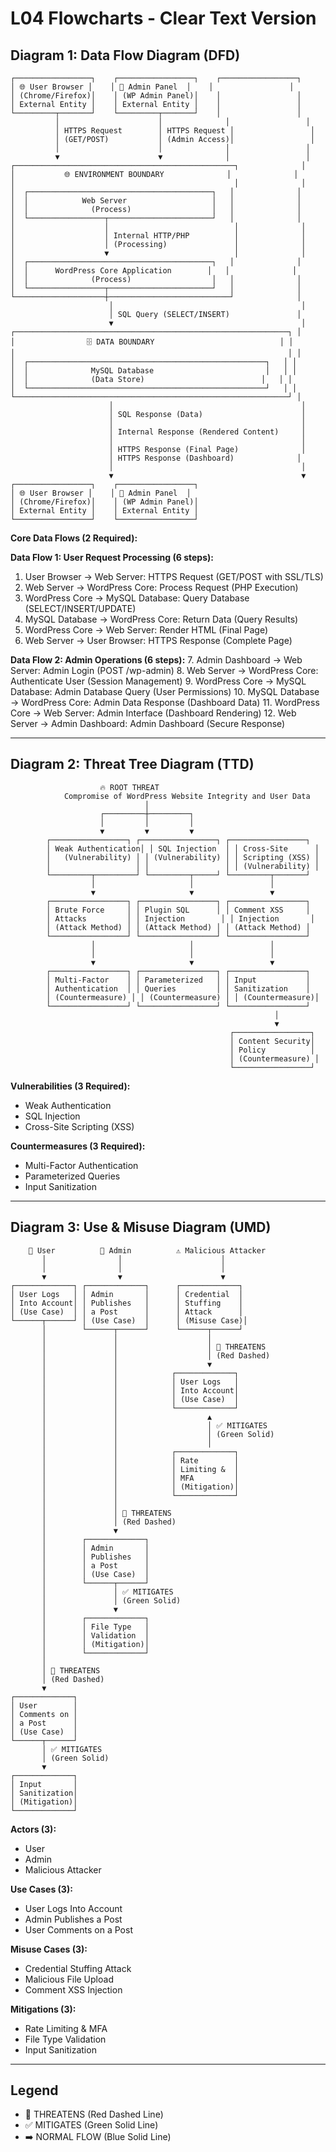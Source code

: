 # L04 Flowcharts - Clear Text Version

## Diagram 1: Data Flow Diagram (DFD)

```
┌─────────────────┐    ┌─────────────────┐    ┌─────────────────┐
│ 🌐 User Browser │    │ 👑 Admin Panel  │    │                 │
│ (Chrome/Firefox)│    │ (WP Admin Panel)│    │                 │
│ External Entity │    │ External Entity │    │                 │
└─────────┬───────┘    └─────────┬───────┘    │                 │
          │                      │              │                 │
          │ HTTPS Request        │ HTTPS Request │                 │
          │ (GET/POST)           │ (Admin Access)│                 │
          │                      │              │                 │
          ▼                      ▼              │                 │
┌─────────────────────────────────────────────────┐              │
│           🌐 ENVIRONMENT BOUNDARY              │              │
│                                                 │              │
│  ┌─────────────────────────────────────────┐   │              │
│  │            Web Server                   │   │              │
│  │              (Process)                  │   │              │
│  └─────────────────┬───────────────────────┘   │              │
│                    │                            │              │
│                    │ Internal HTTP/PHP          │              │
│                    │ (Processing)               │              │
│                    ▼                            │              │
│  ┌─────────────────────────────────────────┐   │              │
│  │      WordPress Core Application        │   │              │
│  │              (Process)                  │   │              │
│  └─────────────────┬───────────────────────┘   │              │
└────────────────────┼───────────────────────────┘              │
                      │                                          │
                      │ SQL Query (SELECT/INSERT)               │
                      ▼                                          │
┌─────────────────────────────────────────────────────────────┐ │
│                🗄️ DATA BOUNDARY                            │ │
│                                                             │ │
│  ┌─────────────────────────────────────────────────────┐   │ │
│  │              MySQL Database                         │   │ │
│  │              (Data Store)                          │   │ │
│  └─────────────────────────────────────────────────────┘   │ │
└─────────────────────────────────────────────────────────────┘ │
                      │                                          │
                      │ SQL Response (Data)                      │
                      │                                          │
                      │ Internal Response (Rendered Content)     │
                      │                                          │
                      │ HTTPS Response (Final Page)              │
                      │ HTTPS Response (Dashboard)              │
                      │                                          │
                      ▼                                          ▼
┌─────────────────┐    ┌─────────────────┐
│ 🌐 User Browser │    │ 👑 Admin Panel  │
│ (Chrome/Firefox)│    │ (WP Admin Panel)│
│ External Entity │    │ External Entity │
└─────────────────┘    └─────────────────┘
```

**Core Data Flows (2 Required):**

**Data Flow 1: User Request Processing (6 steps):**
1. User Browser → Web Server: HTTPS Request (GET/POST with SSL/TLS)
2. Web Server → WordPress Core: Process Request (PHP Execution)
3. WordPress Core → MySQL Database: Query Database (SELECT/INSERT/UPDATE)
4. MySQL Database → WordPress Core: Return Data (Query Results)
5. WordPress Core → Web Server: Render HTML (Final Page)
6. Web Server → User Browser: HTTPS Response (Complete Page)

**Data Flow 2: Admin Operations (6 steps):**
7. Admin Dashboard → Web Server: Admin Login (POST /wp-admin)
8. Web Server → WordPress Core: Authenticate User (Session Management)
9. WordPress Core → MySQL Database: Admin Database Query (User Permissions)
10. MySQL Database → WordPress Core: Admin Data Response (Dashboard Data)
11. WordPress Core → Web Server: Admin Interface (Dashboard Rendering)
12. Web Server → Admin Dashboard: Admin Dashboard (Secure Response)

---

## Diagram 2: Threat Tree Diagram (TTD)

```
                    🔥 ROOT THREAT
            Compromise of WordPress Website Integrity and User Data
                              │
                    ┌─────────┼─────────┐
                    │         │         │
                    ▼         ▼         ▼
        ┌─────────────────┐ ┌─────────────────┐ ┌─────────────────┐
        │ Weak Authentication│ │ SQL Injection  │ │ Cross-Site      │
        │   (Vulnerability) │ │ (Vulnerability) │ │ Scripting (XSS) │
        │                   │ │                 │ │ (Vulnerability) │
        └─────────┬─────────┘ └─────────┬─────┘ └─────────┬───────┘
                  │                     │                 │
                  ▼                     ▼                 ▼
        ┌─────────────────┐ ┌─────────────────┐ ┌─────────────────┐
        │ Brute Force     │ │ Plugin SQL      │ │ Comment XSS     │
        │ Attacks         │ │ Injection        │ │ Injection       │
        │ (Attack Method) │ │ (Attack Method) │ │ (Attack Method) │
        └─────────────────┘ └─────────────────┘ └─────────────────┘
                  │                     │                 │
                  │                     │                 │
                  ▼                     ▼                 ▼
        ┌─────────────────┐ ┌─────────────────┐ ┌─────────────────┐
        │ Multi-Factor    │ │ Parameterized   │ │ Input           │
        │ Authentication  │ │ Queries         │ │ Sanitization    │
        │ (Countermeasure) │ │ (Countermeasure) │ │ (Countermeasure)│
        └─────────────────┘ └─────────────────┘ └─────────────────┘
                                                           │
                                                           ▼
                                                 ┌─────────────────┐
                                                 │ Content Security│
                                                 │ Policy          │
                                                 │ (Countermeasure) │
                                                 └─────────────────┘
```

**Vulnerabilities (3 Required):**
- Weak Authentication
- SQL Injection  
- Cross-Site Scripting (XSS)

**Countermeasures (3 Required):**
- Multi-Factor Authentication
- Parameterized Queries
- Input Sanitization

---

## Diagram 3: Use & Misuse Diagram (UMD)

```
    👤 User          👑 Admin          ⚠️ Malicious Attacker
       │                │                      │
       │                │                      │
       ▼                ▼                      ▼
┌─────────────┐ ┌─────────────┐      ┌─────────────┐
│ User Logs   │ │ Admin       │      │ Credential  │
│ Into Account│ │ Publishes   │      │ Stuffing    │
│ (Use Case)  │ │ a Post      │      │ Attack      │
└──────┬──────┘ │ (Use Case)  │      │ (Misuse Case)│
       │        └──────┬──────┘      └──────┬──────┘
       │               │                    │
       │               │                    │ 🚫 THREATENS
       │               │                    │ (Red Dashed)
       │               │                    ▼
       │               │            ┌─────────────┐
       │               │            │ User Logs   │
       │               │            │ Into Account│
       │               │            │ (Use Case)  │
       │               │            └─────────────┘
       │               │                    ▲
       │               │                    │ ✅ MITIGATES
       │               │                    │ (Green Solid)
       │               │                    │
       │               │            ┌─────────────┐
       │               │            │ Rate        │
       │               │            │ Limiting &  │
       │               │            │ MFA         │
       │               │            │ (Mitigation)│
       │               │            └─────────────┘
       │               │
       │               │ 🚫 THREATENS
       │               │ (Red Dashed)
       │               ▼
       │        ┌─────────────┐
       │        │ Admin       │
       │        │ Publishes   │
       │        │ a Post      │
       │        │ (Use Case)  │
       │        └──────┬──────┘
       │               │ ✅ MITIGATES
       │               │ (Green Solid)
       │               ▼
       │        ┌─────────────┐
       │        │ File Type   │
       │        │ Validation  │
       │        │ (Mitigation)│
       │        └─────────────┘
       │
       │ 🚫 THREATENS
       │ (Red Dashed)
       ▼
┌─────────────┐
│ User        │
│ Comments on │
│ a Post      │
│ (Use Case)  │
└──────┬──────┘
       │ ✅ MITIGATES
       │ (Green Solid)
       ▼
┌─────────────┐
│ Input       │
│ Sanitization│
│ (Mitigation)│
└─────────────┘
```

**Actors (3):**
- User
- Admin  
- Malicious Attacker

**Use Cases (3):**
- User Logs Into Account
- Admin Publishes a Post
- User Comments on a Post

**Misuse Cases (3):**
- Credential Stuffing Attack
- Malicious File Upload
- Comment XSS Injection

**Mitigations (3):**
- Rate Limiting & MFA
- File Type Validation
- Input Sanitization

---

## Legend
- 🚫 THREATENS (Red Dashed Line)
- ✅ MITIGATES (Green Solid Line)  
- ➡️ NORMAL FLOW (Blue Solid Line)
